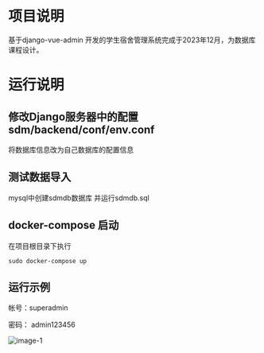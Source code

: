 

# 

# 项目说明

基于django-vue-admin 开发的学生宿舍管理系统完成于2023年12月，为数据库课程设计。

# 运行说明



##  修改Django服务器中的配置 sdm/backend/conf/env.conf

将数据库信息改为自己数据库的配置信息

## 测试数据导入

mysql中创建sdmdb数据库 并运行sdmdb.sql

## docker-compose 启动

在项目根目录下执行

```shell
sudo docker-compose up
```



## 运行示例

帐号：superadmin

密码： admin123456

![image-1](http://xaky-cm01.baidupcs.com/file/f96540154j0cdf8d73a12ea105086496?bkt=en-864c1d195a8f2f41aa398e602f4f2381d149f9d07d56ad4625ac5a56c85e2bae3277e42ca2fa2e78fac4e6457bbb6789b1c11fce720cee64c2d686940fda92ec&fid=1099701893982-250528-93864877365133&time=1706712957&sign=FDTAXUVbGERQlBHSKfWqi-DCb740ccc5511e5e8fedcff06b081203-z3wzTomUOT9CQJX2ajWt0LeICH8%3D&to=221&size=167118&sta_dx=167118&sta_cs=0&sta_ft=png&sta_ct=0&sta_mt=0&fm2=MH%2CXian%2CAnywhere%2C%2C%E7%A6%8F%E5%BB%BA%2Ccmnet&ctime=1706712952&mtime=1706712952&resv0=-1&resv1=0&resv2=rlim&resv3=5&resv4=167118&vuk=1099701893982&iv=2&htype=&randtype=&tkbind_id=0&newver=1&newfm=1&secfm=1&flow_ver=3&pkey=en-e301e97806a7862ea030dfc170e68d1b5449ae025bbab423b4148b880d3b9016a98a69218c5fccfcc925ce59c2ce2cbc264898978d5f05fd305a5e1275657320&expires=8h&rt=pr&r=948036856&vbdid=1751947706&fin=1.png&rtype=1&dp-logid=2180262784454807422&dp-callid=0.1&tsl=0&csl=0&fsl=-1&csign=%2F58MRz90wGcIf1xfsp1JBGwTotY%3D&so=1&ut=1&uter=0&serv=0&uc=1559654663&ti=497b2742088ef3a30575986343c08d6e612a978b1c5766ba&hflag=30&from_type=1&adg=a_d7934562a9e922a48488c103ffb9ccb1&reqlabel=25571201_f_fe2d290fd2eed658a5e444fc9d700f08_-1_6ebb11743d7fe8f7c822076b6d32d20b&chkv=3&fpath=screenShot%2Fgithub%2Fsdm&by=themis)
